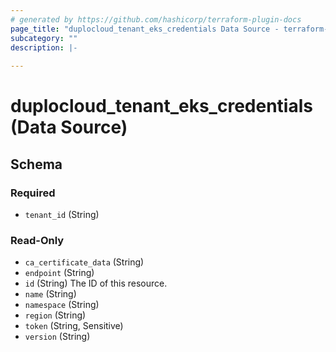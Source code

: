 ```yaml
---
# generated by https://github.com/hashicorp/terraform-plugin-docs
page_title: "duplocloud_tenant_eks_credentials Data Source - terraform-provider-duplocloud"
subcategory: ""
description: |-
  
---
```


# duplocloud_tenant_eks_credentials (Data Source)





<!-- schema generated by tfplugindocs -->
## Schema

### Required

- `tenant_id` (String)

### Read-Only

- `ca_certificate_data` (String)
- `endpoint` (String)
- `id` (String) The ID of this resource.
- `name` (String)
- `namespace` (String)
- `region` (String)
- `token` (String, Sensitive)
- `version` (String)


